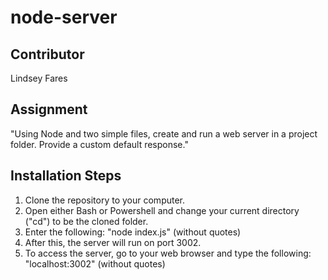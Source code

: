 # node-server

## Contributor
Lindsey Fares

## Assignment
"Using Node and two simple files, create and run a web server in a project folder. Provide a custom default response."

## Installation Steps
1. Clone the repository to your computer.
2. Open either Bash or Powershell and change your current directory ("cd") to be the cloned folder.
3. Enter the following: "node index.js" (without quotes)
4. After this, the server will run on port 3002.
5. To access the server, go to your web browser and type the following: "localhost:3002" (without quotes)
